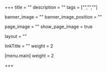 +++
title = ""
description = ""
tags = ["","",""]

banner_image = ""
banner_image_position = ""

page_image = ""
show_page_image = true

layout = ""

linkTitle = ""
weight = 2


[menu.main]
weight = 2

+++
